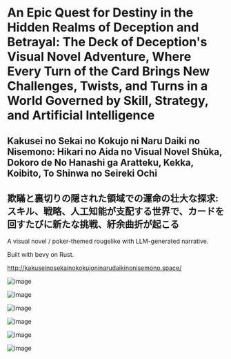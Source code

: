 # An Epic Quest for Destiny in the Hidden Realms of Deception and Betrayal: The Deck of Deception's Visual Novel Adventure, Where Every Turn of the Card Brings New Challenges, Twists, and Turns in a World Governed by Skill, Strategy, and Artificial Intelligence

## Kakusei no Sekai no Kokujo ni Naru Daiki no Nisemono: Hikari no Aida no Visual Novel Shūka, Dokoro de No Hanashi ga Aratteku, Kekka, Koibito, To Shinwa no Seireki Ochi

## 欺瞞と裏切りの隠された領域での運命の壮大な探求: スキル、戦略、人工知能が支配する世界で、カードを回すたびに新たな挑戦、紆余曲折が起こる

A visual novel / poker-themed rougelike with LLM-generated narrative.

Built with bevy on Rust.

http://kakuseinosekainokokujoninarudaikinonisemono.space/

![image](https://github.com/user-attachments/assets/ff533e72-1c42-49ba-a496-c0ff4808cdab)

![image](https://github.com/user-attachments/assets/589730a0-96f0-400e-8068-3ab66fc0cb79)

![image](https://github.com/user-attachments/assets/7da4dcd0-2d10-407d-9707-3986bda6f170)

![image](https://github.com/user-attachments/assets/adbf4dbc-10f8-4161-b48c-dffb921b34f2)

![image](https://github.com/user-attachments/assets/315091f3-de17-44d2-9a9b-0d52085b2a51)

![image](https://github.com/user-attachments/assets/7d281207-1619-4b93-ac46-98791c942f8a)

